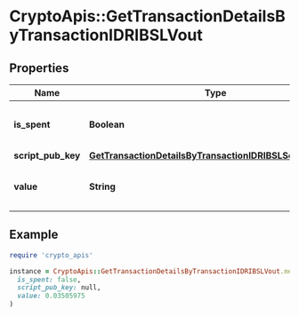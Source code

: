 # CryptoApis::GetTransactionDetailsByTransactionIDRIBSLVout

## Properties

| Name | Type | Description | Notes |
| ---- | ---- | ----------- | ----- |
| **is_spent** | **Boolean** | Defines whether the output is spent or not. |  |
| **script_pub_key** | [**GetTransactionDetailsByTransactionIDRIBSLScriptPubKey**](GetTransactionDetailsByTransactionIDRIBSLScriptPubKey.md) |  |  |
| **value** | **String** | Represents the sent/received amount. |  |

## Example

```ruby
require 'crypto_apis'

instance = CryptoApis::GetTransactionDetailsByTransactionIDRIBSLVout.new(
  is_spent: false,
  script_pub_key: null,
  value: 0.03505975
)
```

